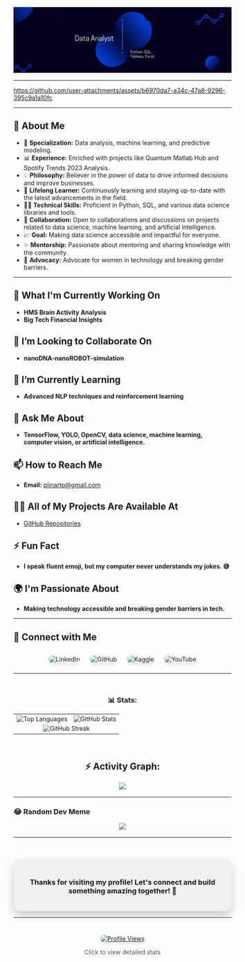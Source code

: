 <img src="Layer 1 copy 2.png" alt="Header">

---



https://github.com/user-attachments/assets/b6970da7-a34c-47a8-9296-395c9a1a10fc

---

## 💫 About Me
- 🔬 **Specialization:** Data analysis, machine learning, and predictive modeling.
- 📊 **Experience:** Enriched with projects like Quantum Matlab Hub and Spotify Trends 2023 Analysis.
- 💡 **Philosophy:** Believer in the power of data to drive informed decisions and improve businesses.
- 🌱 **Lifelong Learner:** Continuously learning and staying up-to-date with the latest advancements in the field.
- 👨‍💻 **Technical Skills:** Proficient in Python, SQL, and various data science libraries and tools.
- 🤝 **Collaboration:** Open to collaborations and discussions on projects related to data science, machine learning, and artificial intelligence.
- 📈 **Goal:** Making data science accessible and impactful for everyone.
- ✨ **Mentorship:** Passionate about mentoring and sharing knowledge with the community.
- 💪 **Advocacy:** Advocate for women in technology and breaking gender barriers.

---


## 🔭 What I'm Currently Working On
- **HMS Brain Activity Analysis**
- **Big Tech Financial Insights**

## 👯 I’m Looking to Collaborate On
- **nanoDNA-nanoROBOT-simulation**

## 🌱 I’m Currently Learning
- **Advanced NLP techniques and reinforcement learning**

## 💬 Ask Me About
- **TensorFlow, YOLO, OpenCV, data science, machine learning, computer vision, or artificial intelligence.**

## 📫 How to Reach Me
- **Email:** piinartp@gmail.com

## 👨‍💻 All of My Projects Are Available At
- [GitHub Repositories](https://github.com/ThecoderPinar)

## ⚡ Fun Fact
- **I speak fluent emoji, but my computer never understands my jokes. 😅**

## 🌍 I'm Passionate About
- **Making technology accessible and breaking gender barriers in tech.**
  
---

## 🌟 Connect with Me
<div align="center" style="margin-top: 20px;">
  <a href="https://www.linkedin.com/in/piinartp/" target="_blank" style="text-decoration: none;">
    <img src="https://img.shields.io/badge/LinkedIn-0A66C2?style=for-the-badge&logo=linkedin&logoColor=white" alt="LinkedIn" style="margin: 10px; border-radius: 8px; box-shadow: 0 4px 8px rgba(0, 0, 0, 0.1);" />
  </a>
  <a href="https://github.com/ThecoderPinar" target="_blank" style="text-decoration: none;">
    <img src="https://img.shields.io/badge/GitHub-181717?style=for-the-badge&logo=github&logoColor=white" alt="GitHub" style="margin: 10px; border-radius: 8px; box-shadow: 0 4px 8px rgba(0, 0, 0, 0.1);" />
  </a>
  <a href="https://www.kaggle.com/pinuto" target="_blank" style="text-decoration: none;">
    <img src="https://img.shields.io/badge/Kaggle-20BEFF?style=for-the-badge&logo=kaggle&logoColor=white" alt="Kaggle" style="margin: 10px; border-radius: 8px; box-shadow: 0 4px 8px rgba(0, 0, 0, 0.1);" />
  </a>
  <a href="https://www.youtube.com/channel/UCpiinartp" target="_blank" style="text-decoration: none;">
    <img src="https://img.shields.io/badge/YouTube-FF0000?style=for-the-badge&logo=youtube&logoColor=white" alt="YouTube" style="margin: 10px; border-radius: 8px; box-shadow: 0 4px 8px rgba(0, 0, 0, 0.1);" />
  </a>
</div>

---
<!-- GitHub Stats -->
<!-- GitHub Stats with Token -->
<h3 align="center" style="margin-top: 50px;">📊 Stats:</h3>
<div align="center">
  <table>
    <tr>
      <td>
        <img height="180em" src="https://github-readme-stats.vercel.app/api/top-langs/?username=Lovkushbind&layout=compact&theme=cobalt&cache=none&token=YOUR_GITHUB_TOKEN" alt="Top Languages" />
      </td>
      <td>
        <img height="180em" src="https://github-readme-stats.vercel.app/api?username=Lovkushbind&show_icons=true&locale=en&theme=cobalt&cache=none&token=YOUR_GITHUB_TOKEN" alt="GitHub Stats" />
      </td>
    </tr>
    <tr>
      <td colspan="2" align="center">
        <img height="180em" src="https://github-readme-streak-stats.herokuapp.com/?user=Lovkushbind&theme=cobalt" alt="GitHub Streak" />
      </td>
    </tr>
  </table>
</div>



<!-- GitHub Activity Graph -->
<h2 align="center" style="margin-top: 60px;">⚡ Activity Graph:</h2>
<div align="center">
  <img src="https://github-readme-activity-graph.vercel.app/graph?username=Lovkushbind&theme=dracula"/>
</div>

---

### 😂 Random Dev Meme
<div align="center">
  <img src='https://randommeme-five.vercel.app/' style="height: 400px;"/>
</div>

---

<!-- Thank You Note -->
<div align="center" style="margin-top: 50px; padding: 20px; background-color: #f0f0f0; border-radius: 15px; box-shadow: 0 10px 20px rgba(0, 0, 0, 0.2);">
  <h3>Thanks for visiting my profile! Let's connect and build something amazing together! 🚀</h3>
</div>

---

<!-- Profile Views -->
<div align="center" style="margin-top: 40px;">
  <a href="https://visitcount.itsvg.in" target="_blank">
    <img src="https://visitcount.itsvg.in/api?id=Lovkushbind&label=Profile%20Views&color=FF69B4&icon=9&pretty=true" 
         alt="Profile Views" 
         style="border-radius: 8px; box-shadow: 0 4px 8px rgba(0, 0, 0, 0.1);" />
  </a>
  <p style="font-size: 14px; color: #555;">Click to view detailed stats</p>
</div>
